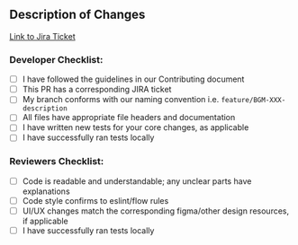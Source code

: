 <!-- You can erase any parts of this template not applicable to your Pull Request. -->
## Description of Changes
<!-- Enter description of changes here. -->

[Link to Jira Ticket](https://soowhq.atlassian.net/browse/SOOW-)


### Developer Checklist:

* [ ] I have followed the guidelines in our Contributing document
* [ ] This PR has a corresponding JIRA ticket
* [ ] My branch conforms with our naming convention i.e. `feature/BGM-XXX-description`
* [ ] All files have appropriate file headers and documentation
* [ ] I have written new tests for your core changes, as applicable
* [ ] I have successfully ran tests locally

### Reviewers Checklist:
* [ ] Code is readable and understandable; any unclear parts have explanations 
* [ ] Code style confirms to eslint/flow rules
* [ ] UI/UX changes match the corresponding figma/other design resources, if applicable
* [ ] I have successfully ran tests locally
